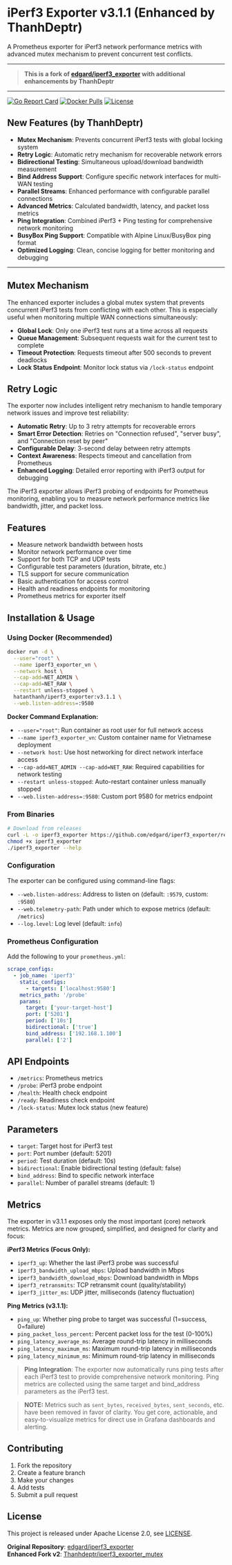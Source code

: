 # iPerf3 Exporter v3.1.1 (Enhanced by ThanhDeptr)

A Prometheus exporter for iPerf3 network performance metrics with advanced mutex mechanism to prevent concurrent test conflicts.

---

> **This is a fork of [edgard/iperf3_exporter](https://github.com/edgard/iperf3_exporter) with additional enhancements by ThanhDeptr**

---

[![Go Report Card](https://goreportcard.com/badge/github.com/edgard/iperf3_exporter)](https://goreportcard.com/report/github.com/edgard/iperf3_exporter)
[![Docker Pulls](https://img.shields.io/docker/pulls/hatanthanh/iperf3_exporter.svg)](https://hub.docker.com/r/hatanthanh/iperf3_exporter)
[![License](https://img.shields.io/badge/License-Apache%202.0-blue.svg)](https://github.com/edgard/iperf3_exporter/blob/master/LICENSE)

## New Features (by ThanhDeptr)

- **Mutex Mechanism**: Prevents concurrent iPerf3 tests with global locking system
- **Retry Logic**: Automatic retry mechanism for recoverable network errors
- **Bidirectional Testing**: Simultaneous upload/download bandwidth measurement
- **Bind Address Support**: Configure specific network interfaces for multi-WAN testing
- **Parallel Streams**: Enhanced performance with configurable parallel connections
- **Advanced Metrics**: Calculated bandwidth, latency, and packet loss metrics
- **Ping Integration**: Combined iPerf3 + Ping testing for comprehensive network monitoring
- **BusyBox Ping Support**: Compatible with Alpine Linux/BusyBox ping format
- **Optimized Logging**: Clean, concise logging for better monitoring and debugging

---

## Mutex Mechanism

The enhanced exporter includes a global mutex system that prevents concurrent iPerf3 tests from conflicting with each other. This is especially useful when monitoring multiple WAN connections simultaneously:

- **Global Lock**: Only one iPerf3 test runs at a time across all requests
- **Queue Management**: Subsequent requests wait for the current test to complete
- **Timeout Protection**: Requests timeout after 500 seconds to prevent deadlocks
- **Lock Status Endpoint**: Monitor lock status via `/lock-status` endpoint

## Retry Logic

The exporter now includes intelligent retry mechanism to handle temporary network issues and improve test reliability:

- **Automatic Retry**: Up to 3 retry attempts for recoverable errors
- **Smart Error Detection**: Retries on "Connection refused", "server busy", and "Connection reset by peer"
- **Configurable Delay**: 3-second delay between retry attempts
- **Context Awareness**: Respects timeout and cancellation from Prometheus
- **Enhanced Logging**: Detailed error reporting with iPerf3 output for debugging

The iPerf3 exporter allows iPerf3 probing of endpoints for Prometheus monitoring, enabling you to measure network performance metrics like bandwidth, jitter, and packet loss.

## Features

- Measure network bandwidth between hosts
- Monitor network performance over time
- Support for both TCP and UDP tests
- Configurable test parameters (duration, bitrate, etc.)
- TLS support for secure communication
- Basic authentication for access control
- Health and readiness endpoints for monitoring
- Prometheus metrics for exporter itself

## Installation & Usage

### Using Docker (Recommended)

```bash
docker run -d \
  --user="root" \
  --name iperf3_exporter_vn \
  --network host \
  --cap-add=NET_ADMIN \
  --cap-add=NET_RAW \
  --restart unless-stopped \
  hatanthanh/iperf3_exporter:v3.1.1 \
  --web.listen-address=:9580
```

**Docker Command Explanation:**
- `--user="root"`: Run container as root user for full network access
- `--name iperf3_exporter_vn`: Custom container name for Vietnamese deployment
- `--network host`: Use host networking for direct network interface access
- `--cap-add=NET_ADMIN --cap-add=NET_RAW`: Required capabilities for network testing
- `--restart unless-stopped`: Auto-restart container unless manually stopped
- `--web.listen-address=:9580`: Custom port 9580 for metrics endpoint

### From Binaries

```bash
# Download from releases
curl -L -o iperf3_exporter https://github.com/edgard/iperf3_exporter/releases/download/VERSION/iperf3_exporter-VERSION.PLATFORM
chmod +x iperf3_exporter
./iperf3_exporter --help
```

### Configuration

The exporter can be configured using command-line flags:

- `--web.listen-address`: Address to listen on (default: `:9579`, custom: `:9580`)
- `--web.telemetry-path`: Path under which to expose metrics (default: `/metrics`)
- `--log.level`: Log level (default: `info`)

### Prometheus Configuration

Add the following to your `prometheus.yml`:

```yaml
scrape_configs:
  - job_name: 'iperf3'
    static_configs:
      - targets: ['localhost:9580']
    metrics_path: '/probe'
    params:
      target: ['your-target-host']
      port: ['5201']
      period: ['10s']
      bidirectional: ['true']
      bind_address: ['192.168.1.100']
      parallel: ['2']
```

## API Endpoints

- `/metrics`: Prometheus metrics
- `/probe`: iPerf3 probe endpoint
- `/health`: Health check endpoint
- `/ready`: Readiness check endpoint
- `/lock-status`: Mutex lock status (new feature)

## Parameters

- `target`: Target host for iPerf3 test
- `port`: Port number (default: 5201)
- `period`: Test duration (default: 10s)
- `bidirectional`: Enable bidirectional testing (default: false)
- `bind_address`: Bind to specific network interface
- `parallel`: Number of parallel streams (default: 1)

## Metrics

The exporter in v3.1.1 exposes only the most important (core) network metrics. Metrics are now grouped, simplified, and designed for clarity and focus:

**iPerf3 Metrics (Focus Only):**
- `iperf3_up`: Whether the last iPerf3 probe was successful
- `iperf3_bandwidth_upload_mbps`: Upload bandwidth in Mbps
- `iperf3_bandwidth_download_mbps`: Download bandwidth in Mbps
- `iperf3_retransmits`: TCP retransmit count (quality/stability)
- `iperf3_jitter_ms`: UDP jitter, milliseconds (latency fluctuation)

**Ping Metrics (v3.1.1):**
- `ping_up`: Whether ping probe to target was successful (1=success, 0=failure)
- `ping_packet_loss_percent`: Percent packet loss for the test (0-100%)
- `ping_latency_average_ms`: Average round-trip latency in milliseconds
- `ping_latency_maximum_ms`: Maximum round-trip latency in milliseconds  
- `ping_latency_minimum_ms`: Minimum round-trip latency in milliseconds

> **Ping Integration**: The exporter now automatically runs ping tests after each iPerf3 test to provide comprehensive network monitoring. Ping metrics are collected using the same target and bind_address parameters as the iPerf3 test.

> **NOTE:** Metrics such as `sent_bytes`, `received_bytes`, `sent_seconds`, etc. have been removed in favor of clarity. You get core, actionable, and easy-to-visualize metrics for direct use in Grafana dashboards and alerting.


## Contributing

1. Fork the repository
2. Create a feature branch
3. Make your changes
4. Add tests
5. Submit a pull request

## License

This project is released under Apache License 2.0, see [LICENSE](https://github.com/edgard/iperf3_exporter/blob/master/LICENSE).

**Original Repository**: [edgard/iperf3_exporter](https://github.com/edgard/iperf3_exporter)  
**Enhanced Fork v2**: [Thanhdeptr/iperf3_exporter_mutex](https://github.com/Thanhdeptr/iperf3_exporter_mutex)
